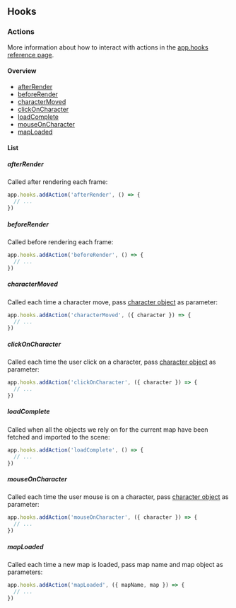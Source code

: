 ## Hooks

### Actions

More information about how to interact with actions in the [app.hooks reference page](./pages/reference/app.hooks.md).

#### Overview

- [afterRender](#afterRender)
- [beforeRender](#beforerender)
- [characterMoved](#charactermoved)
- [clickOnCharacter](#clickoncharacter)
- [loadComplete](#loadcomplete)
- [mouseOnCharacter](#mouseoncharacter)
- [mapLoaded](#maploaded)

#### List

##### **afterRender**

Called after rendering each frame:
```javascript
app.hooks.addAction('afterRender', () => {
  // ...
})
```

##### **beforeRender**

Called before rendering each frame:
```javascript
app.hooks.addAction('beforeRender', () => {
  // ...
})
```

##### **characterMoved**
Called each time a character move, pass [character object](./pages/reference/character.md) as parameter:
```javascript
app.hooks.addAction('characterMoved', ({ character }) => {
  // ...
})
```

##### **clickOnCharacter**
Called each time the user click on a character, pass [character object](./pages/reference/character.md) as parameter:
```javascript
app.hooks.addAction('clickOnCharacter', ({ character }) => {
  // ...
})
```

##### **loadComplete**
Called when all the objects we rely on for the current map have been fetched and imported to the scene:
```javascript
app.hooks.addAction('loadComplete', () => {
  // ...
})
```

##### **mouseOnCharacter**
Called each time the user mouse is on a character, pass [character object](./pages/reference/character.md) as parameter:
```javascript
app.hooks.addAction('mouseOnCharacter', ({ character }) => {
  // ...
})
```

##### **mapLoaded**
Called each time a new map is loaded, pass map name and map object as parameters:
```javascript
app.hooks.addAction('mapLoaded', ({ mapName, map }) => {
  // ...
})
```

